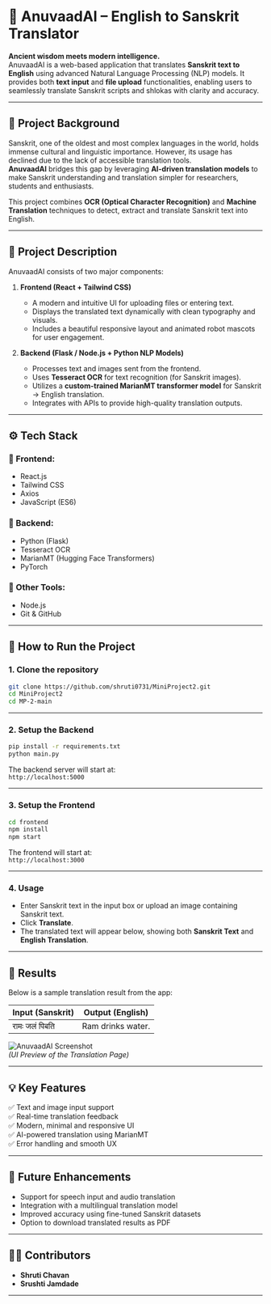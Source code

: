 # 🌿 AnuvaadAI – English to Sanskrit Translator  

**Ancient wisdom meets modern intelligence.**  
AnuvaadAI is a web-based application that translates **Sanskrit text to English** using advanced Natural Language Processing (NLP) models. It provides both **text input** and **file upload** functionalities, enabling users to seamlessly translate Sanskrit scripts and shlokas with clarity and accuracy.

---

## 🧠 **Project Background**

Sanskrit, one of the oldest and most complex languages in the world, holds immense cultural and linguistic importance. However, its usage has declined due to the lack of accessible translation tools.  
**AnuvaadAI** bridges this gap by leveraging **AI-driven translation models** to make Sanskrit understanding and translation simpler for researchers, students and enthusiasts.

This project combines **OCR (Optical Character Recognition)** and **Machine Translation** techniques to detect, extract and translate Sanskrit text into English.

---

## 📜 **Project Description**

AnuvaadAI consists of two major components:  

1. **Frontend (React + Tailwind CSS)**  
   - A modern and intuitive UI for uploading files or entering text.  
   - Displays the translated text dynamically with clean typography and visuals.  
   - Includes a beautiful responsive layout and animated robot mascots for user engagement.

2. **Backend (Flask / Node.js + Python NLP Models)**  
   - Processes text and images sent from the frontend.  
   - Uses **Tesseract OCR** for text recognition (for Sanskrit images).  
   - Utilizes a **custom-trained MarianMT transformer model** for Sanskrit -> English translation.  
   - Integrates with APIs to provide high-quality translation outputs.

---

## ⚙️ **Tech Stack**

### 🔹 Frontend:
- React.js  
- Tailwind CSS  
- Axios  
- JavaScript (ES6)  

### 🔹 Backend:
- Python (Flask)  
- Tesseract OCR  
- MarianMT (Hugging Face Transformers)  
- PyTorch  

### 🔹 Other Tools:
- Node.js  
- Git & GitHub  

---

## 🚀 **How to Run the Project**

### 1. Clone the repository  
```bash
git clone https://github.com/shruti0731/MiniProject2.git
cd MiniProject2
cd MP-2-main
```

---

### 2. Setup the Backend  
```bash
pip install -r requirements.txt
python main.py
```
The backend server will start at:  
`http://localhost:5000`

---

### 3. Setup the Frontend  
```bash
cd frontend
npm install
npm start
```
The frontend will start at:  
`http://localhost:3000`

---

### 4. Usage  
- Enter Sanskrit text in the input box or upload an image containing Sanskrit text.  
- Click **Translate**.  
- The translated text will appear below, showing both **Sanskrit Text** and **English Translation**.  

---

## 🧾 **Results**

Below is a sample translation result from the app:  

| Input (Sanskrit) | Output (English) |
|------------------|------------------|
| रामः जलं पिबति | Ram drinks water. |

![AnuvaadAI Screenshot](./screenshots/result.png)  
*(UI Preview of the Translation Page)*  

---

## 💡 **Key Features**
✅ Text and image input support  
✅ Real-time translation feedback  
✅ Modern, minimal and responsive UI  
✅ AI-powered translation using MarianMT  
✅ Error handling and smooth UX  

---

## 🏁 **Future Enhancements**
- Support for speech input and audio translation  
- Integration with a multilingual translation model  
- Improved accuracy using fine-tuned Sanskrit datasets  
- Option to download translated results as PDF  

---

## 👩‍💻 **Contributors**
- **Shruti Chavan**
- **Srushti Jamdade**

---
